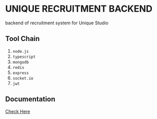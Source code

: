 # UNIQUE RECRUITMENT BACKEND

backend of recruitment system for Unique Studio

## Tool Chain

1. `node.js`
2. `typescript`
3. `mongodb`
4. `redis`
5. `express`
6. `socket.io`
7. `jwt`

## Documentation

[Check Here](./docs/doc.md)

